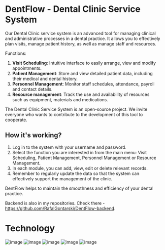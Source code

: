 # DentFlow - Dental Clinic Service System

Our Dental Clinic service system is an advanced tool for managing clinical and administrative processes in a dental practice. It allows you to effectively plan visits, manage patient history, as well as manage staff and resources.

Functions:
1. **Visit Scheduling**: Intuitive interface to easily arrange, view and modify appointments.
2. **Patient Management**: Store and view detailed patient data, including their medical and dental history.
3. **Personnel Management**: Monitor staff schedules, attendance, payroll and contact details.
4. **Resource management**: Track the use and availability of resources such as equipment, materials and medications.

The Dental Clinic Service System is an open-source project. We invite everyone who wants to contribute to the development of this tool to cooperate.

## How it's working?

1. Log in to the system with your username and password.
2. Select the function you are interested in from the main menu: Visit Scheduling, Patient Management, Personnel Management or Resource Management.
3. In each module, you can add, view, edit or delete relevant records.
4. Remember to regularly update the data so that the system can effectively support the management of the clinic.

DentFlow helps to maintain the smoothness and efficiency of your dental practice.

Backend is also in my repositories. Check there - https://github.com/RafalGontarski/DentFlow-backend.


# Technology
![image](https://github.com/RafalGontarski/DentFlow-frontend/assets/106514250/6275239b-c711-4004-8deb-c4442440ef99) ![image](https://github.com/RafalGontarski/DentFlow-frontend/assets/106514250/2b443685-586f-4354-8a27-11e3cad68efc) ![image](https://github.com/RafalGontarski/DentFlow-frontend/assets/106514250/e86470fc-f9d7-4e7d-a0fc-88e60353ddf0) ![image](https://github.com/RafalGontarski/DentFlow-frontend/assets/106514250/14a34e6e-fee8-44bb-af68-f574782b1e23) ![image](https://github.com/RafalGontarski/DentFlow-frontend/assets/106514250/250522fa-d6b3-4490-b8bf-18ce2eb7457b)
